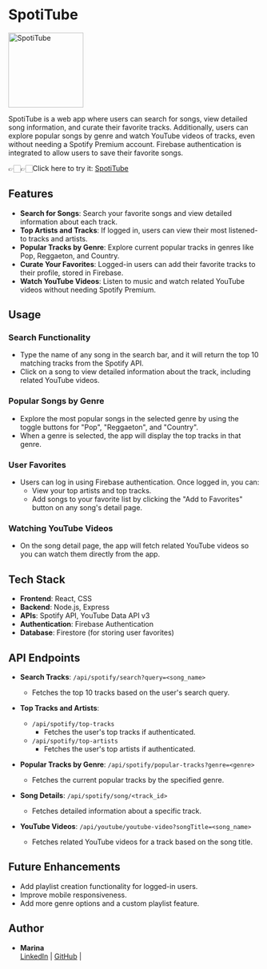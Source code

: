 # SpotiTube

<a href="https://spotitube.netlify.app/">
  <img src="https://i.imgur.com/fxXx38U.png" alt="SpotiTube" width="150">
</a>

SpotiTube is a web app where users can search for songs, view detailed song information, and curate their favorite tracks. Additionally, users can explore popular songs by genre and watch YouTube videos of tracks, even without needing a Spotify Premium account. Firebase authentication is integrated to allow users to save their favorite songs.

👉🏻👉🏻Click here to try it: [SpotiTube](https://spotitube.netlify.app/)

## Features

- **Search for Songs**: Search your favorite songs and view detailed information about each track.
- **Top Artists and Tracks**: If logged in, users can view their most listened-to tracks and artists.
- **Popular Tracks by Genre**: Explore current popular tracks in genres like Pop, Reggaeton, and Country.
- **Curate Your Favorites**: Logged-in users can add their favorite tracks to their profile, stored in Firebase.
- **Watch YouTube Videos**: Listen to music and watch related YouTube videos without needing Spotify Premium.

## Usage

### Search Functionality

- Type the name of any song in the search bar, and it will return the top 10 matching tracks from the Spotify API.
- Click on a song to view detailed information about the track, including related YouTube videos.

### Popular Songs by Genre

- Explore the most popular songs in the selected genre by using the toggle buttons for "Pop", "Reggaeton", and "Country".
- When a genre is selected, the app will display the top tracks in that genre.

### User Favorites

- Users can log in using Firebase authentication. Once logged in, you can:
  - View your top artists and top tracks.
  - Add songs to your favorite list by clicking the "Add to Favorites" button on any song's detail page.

### Watching YouTube Videos

- On the song detail page, the app will fetch related YouTube videos so you can watch them directly from the app.

## Tech Stack

- **Frontend**: React, CSS
- **Backend**: Node.js, Express
- **APIs**: Spotify API, YouTube Data API v3
- **Authentication**: Firebase Authentication
- **Database**: Firestore (for storing user favorites)

## API Endpoints

- **Search Tracks**: `/api/spotify/search?query=<song_name>`

  - Fetches the top 10 tracks based on the user's search query.

- **Top Tracks and Artists**:

  - `/api/spotify/top-tracks`
    - Fetches the user's top tracks if authenticated.
  - `/api/spotify/top-artists`
    - Fetches the user's top artists if authenticated.

- **Popular Tracks by Genre**: `/api/spotify/popular-tracks?genre=<genre>`

  - Fetches the current popular tracks by the specified genre.

- **Song Details**: `/api/spotify/song/<track_id>`

  - Fetches detailed information about a specific track.

- **YouTube Videos**: `/api/youtube/youtube-video?songTitle=<song_name>`
  - Fetches related YouTube videos for a track based on the song title.

## Future Enhancements

- Add playlist creation functionality for logged-in users.
- Improve mobile responsiveness.
- Add more genre options and a custom playlist feature.

## Author

- **Marina**  
  [LinkedIn](https://www.linkedin.com/in/marinamun/) | [GitHub](https://github.com/marinamun/myspotify) |
